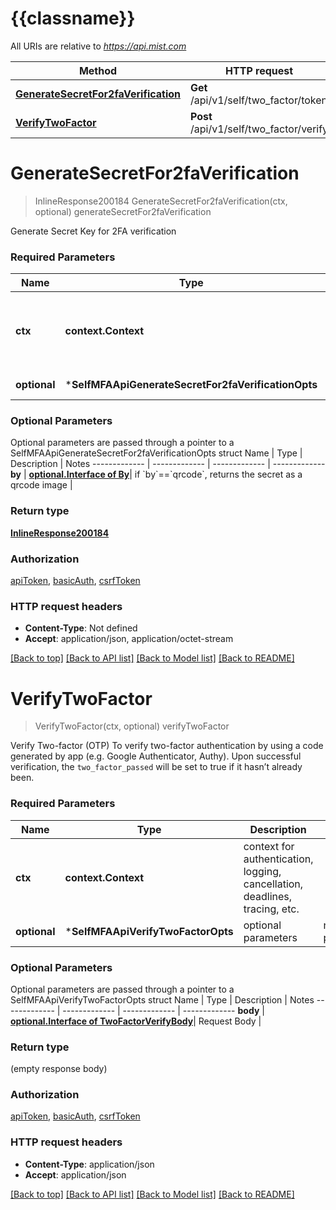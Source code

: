 # {{classname}}

All URIs are relative to *https://api.mist.com*

Method | HTTP request | Description
------------- | ------------- | -------------
[**GenerateSecretFor2faVerification**](SelfMFAApi.md#GenerateSecretFor2faVerification) | **Get** /api/v1/self/two_factor/token | generateSecretFor2faVerification
[**VerifyTwoFactor**](SelfMFAApi.md#VerifyTwoFactor) | **Post** /api/v1/self/two_factor/verify | verifyTwoFactor

# **GenerateSecretFor2faVerification**
> InlineResponse200184 GenerateSecretFor2faVerification(ctx, optional)
generateSecretFor2faVerification

Generate Secret Key for 2FA verification

### Required Parameters

Name | Type | Description  | Notes
------------- | ------------- | ------------- | -------------
 **ctx** | **context.Context** | context for authentication, logging, cancellation, deadlines, tracing, etc.
 **optional** | ***SelfMFAApiGenerateSecretFor2faVerificationOpts** | optional parameters | nil if no parameters

### Optional Parameters
Optional parameters are passed through a pointer to a SelfMFAApiGenerateSecretFor2faVerificationOpts struct
Name | Type | Description  | Notes
------------- | ------------- | ------------- | -------------
 **by** | [**optional.Interface of By**](.md)| if &#x60;by&#x60;&#x3D;&#x3D;&#x60;qrcode&#x60;, returns the secret as a qrcode image | 

### Return type

[**InlineResponse200184**](inline_response_200_184.md)

### Authorization

[apiToken](../README.md#apiToken), [basicAuth](../README.md#basicAuth), [csrfToken](../README.md#csrfToken)

### HTTP request headers

 - **Content-Type**: Not defined
 - **Accept**: application/json, application/octet-stream

[[Back to top]](#) [[Back to API list]](../README.md#documentation-for-api-endpoints) [[Back to Model list]](../README.md#documentation-for-models) [[Back to README]](../README.md)

# **VerifyTwoFactor**
> VerifyTwoFactor(ctx, optional)
verifyTwoFactor

Verify Two-factor (OTP)  To verify two-factor authentication by using a code generated by app (e.g. Google Authenticator, Authy). Upon successful verification, the `two_factor_passed` will be set to true if it hasn’t already been. 

### Required Parameters

Name | Type | Description  | Notes
------------- | ------------- | ------------- | -------------
 **ctx** | **context.Context** | context for authentication, logging, cancellation, deadlines, tracing, etc.
 **optional** | ***SelfMFAApiVerifyTwoFactorOpts** | optional parameters | nil if no parameters

### Optional Parameters
Optional parameters are passed through a pointer to a SelfMFAApiVerifyTwoFactorOpts struct
Name | Type | Description  | Notes
------------- | ------------- | ------------- | -------------
 **body** | [**optional.Interface of TwoFactorVerifyBody**](TwoFactorVerifyBody.md)| Request Body | 

### Return type

 (empty response body)

### Authorization

[apiToken](../README.md#apiToken), [basicAuth](../README.md#basicAuth), [csrfToken](../README.md#csrfToken)

### HTTP request headers

 - **Content-Type**: application/json
 - **Accept**: application/json

[[Back to top]](#) [[Back to API list]](../README.md#documentation-for-api-endpoints) [[Back to Model list]](../README.md#documentation-for-models) [[Back to README]](../README.md)

